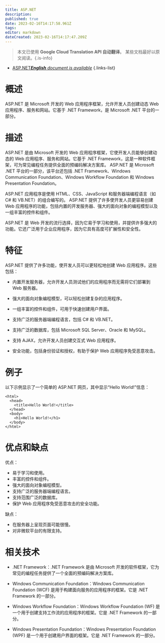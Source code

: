 ```yaml
---
title: ASP.NET
description: 
published: true
date: 2023-02-16T14:17:58.961Z
tags: 
editor: markdown
dateCreated: 2023-02-16T14:17:47.209Z
---
```


> 本文已使用 **Google Cloud Translation API 自动翻译**。
某些文档最好以原文阅读。{.is-info}



- [ASP.NET***English** document is available*](/en/Knowledge-base/Dictionary/asp-net)
{.links-list}


# 概述

ASP.NET 是 Microsoft 开发的 Web 应用程序框架，允许开发人员创建动态 Web 应用程序、服务和网站。它基于 .NET Framework，是 Microsoft .NET 平台的一部分。

# 描述

ASP.NET 是由 Microsoft 开发的 Web 应用程序框架，它使开发人员能够创建动态的 Web 应用程序、服务和网站。它基于 .NET Framework，这是一种软件框架，可为常见编程任务提供全面的预编码解决方案库。 ASP.NET 是 Microsoft .NET 平台的一部分，该平台还包括 .NET Framework、Windows Communication Foundation、Windows Workflow Foundation 和 Windows Presentation Foundation。

ASP.NET 应用程序是使用 HTML、CSS、JavaScript 和服务器端编程语言（如 C# 和 VB.NET）的组合编写的。 ASP.NET 提供了许多使开发人员更容易创建 Web 应用程序的功能，包括内置的开发服务器、强大的面向对象的编程模型以及一组丰富的控件和组件。

ASP.NET 是 Web 开发的流行选择，因为它易于学习和使用，并提供许多强大的功能。它还广泛用于企业应用程序，因为它具有高度可扩展性和安全性。

# 特征

ASP.NET 提供了许多功能，使开发人员可以更轻松地创建 Web 应用程序。这些包括：

- 内置开发服务器，允许开发人员测试他们的应用程序而无需将它们部署到 Web 服务器。

- 强大的面向对象编程模型，可以轻松创建复杂的应用程序。

- 一组丰富的控件和组件，可用于快速创建用户界面。

- 支持广泛的服务器端编程语言，包括 C# 和 VB.NET。

- 支持广泛的数据库，包括 Microsoft SQL Server、Oracle 和 MySQL。

- 支持 AJAX，允许开发人员创建交互式 Web 应用程序。

- 安全功能，包括身份验证和授权，有助于保护 Web 应用程序免受恶意攻击。

# 例子

以下示例显示了一个简单的 ASP.NET 网页，其中显示“Hello World!”信息：

```
<html>
  <head>
    <title>Hello World!</title>
  </head>
  <body>
    <h1>Hello World!</h1>
  </body>
</html>
```

# 优点和缺点

优点：

- 易于学习和使用。
- 丰富的控件和组件。
- 强大的面向对象编程模型。
- 支持广泛的服务器端编程语言。
- 支持范围广泛的数据库。
- 保护 Web 应用程序免受恶意攻击的安全功能。

缺点：

- 在服务器上呈现页面可能很慢。
- 对非微软平台的有限支持。

# 相关技术

- .NET Framework：.NET Framework 是由 Microsoft 开发的软件框架，它为常见的编程任务提供了一个全面的预编码解决方案库。

- Windows Communication Foundation：Windows Communication Foundation (WCF) 是用于构建面向服务的应用程序的框架。它是 .NET Framework 的一部分。

- Windows Workflow Foundation：Windows Workflow Foundation (WF) 是一个用于创建支持工作流的应用程序的框架。它是 .NET Framework 的一部分。

- Windows Presentation Foundation：Windows Presentation Foundation (WPF) 是一个用于创建用户界面的框架。它是 .NET Framework 的一部分。